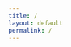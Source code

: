 ```yaml
---
title: /
layout: default
permalink: /
---
```

<style>
.center {
  display: block;
  margin-left: auto;
  margin-right: auto;
  width: 100%;
}
</style>

<script>
    document.write('<div style="text-align:center"><div><span style="color: #ff0000"> </span></div><div></div><div><span style="color: #f80000"> </span><span style="color: #f10101"> </span><span style="color: #eb0101"> </span><span style="color: #e40202">█</span><span style="color: #dd0202">█</span><span style="color: #d60202">╗</span><span style="color: #cf0303">█</span><span style="color: #c80303">█</span><span style="color: #c20404">█</span><span style="color: #bb0404">█</span><span style="color: #b40404">█</span><span style="color: #ad0505">█</span><span style="color: #a60505">█</span><span style="color: #9f0606">╗</span></div><div><span style="color: #990606"> </span><span style="color: #920606"> </span><span style="color: #8b0707">█</span><span style="color: #840707">█</span><span style="color: #7d0707">█</span><span style="color: #770808">║</span><span style="color: #700808">╚</span><span style="color: #690909">═</span><span style="color: #620909">═</span><span style="color: #5b0909">═</span><span style="color: #540a0a">═</span><span style="color: #4e0a0a">█</span><span style="color: #470b0b">█</span><span style="color: #400b0b">║</span></div><div><span style="color: #470b0b"> </span><span style="color: #4d0a0a"> </span><span style="color: #84848484">1:<span class="changing-char">A</span>:3:4:5:6:7:8:9:10:<span class="changing-char">AA</span>:12:13:14:15:16:  </span><span style="color: #540a0a">╚</span><span style="color: #5a0909">█</span><span style="color: #610909">█</span><span style="color: #680909">║</span><span style="color: #6e0808"> </span><span style="color: #750808"> </span><span style="color: #7b0808"> </span><span style="color: #820707"> </span><span style="color: #880707">█</span><span style="color: #8f0606">█</span><span style="color: #960606">╔</span><span style="color: #9c0606">╝</span><span style="color: #84848484">  :18:19:<span id="changing-char">A</span>:21:22:23:2X:25:26:XX:28:<span class="changing-char">AA</span>:30</span></div><div><span style="color: #a30505"> </span><span style="color: #a90505"> </span><span style="color: #b00505"> </span><span style="color: #b70404">█</span><span style="color: #bd0404">█</span><span style="color: #c40303">║</span><span style="color: #ca0303"> </span><span style="color: #d10303"> </span><span style="color: #d70202"> </span><span style="color: #de0202">█</span><span style="color: #e50202">█</span><span style="color: #eb0101">╔</span><span style="color: #f20101">╝</span><span style="color: #f80000"> </span></div><div><span style="color: #ff0000"> </span><span style="color: #fb0101"> </span><span style="color: #f70202"> </span><span style="color: #f20303">█</span><span style="color: #ee0404">█</span><span style="color: #ea0505">║</span><span style="color: #e60606"> </span><span style="color: #e10707"> </span><span style="color: #dd0808"> </span><span style="color: #d90909">█</span><span style="color: #d50a0a">█</span><span style="color: #d10b0b">║</span><span style="color: #cc0c0c"> </span><span style="color: #c80d0d"> </span></div><div><span style="color: #c40e0e"> </span><span style="color: #c00f0f"> </span><span style="color: #bc1010"> </span><span style="color: #b71111">╚</span><span style="color: #b31212">═</span><span style="color: #af1313">╝</span><span style="color: #ab1414"> </span><span style="color: #a61515"> </span><span style="color: #a21616"> </span><span style="color: #9e1717">╚</span><span style="color: #9a1818">═</span><span style="color: #961919">╝</span><span style="color: #911a1a"> </span><span style="color: #8d1b1b"> </span></div><div></div><div></div><div></div><div></div><div></div><div></div></div>')           
</script>

<script>
  //<span class="changing-char">A</span> 
  const chars = 'RSTUVWXYZghijklz0123456789!@#$%^&*-_<>.,/`~[]{};:"';

  function getRandomChar() {
    const randomIndex = Math.floor(Math.random() * chars.length);
    return chars[randomIndex];
  }

  function getRandomInterval(min = 10, max = 500) {
    return Math.floor(Math.random() * (max - min + 1)) + min;
  }

  function getRandomColor() {
    const choice = Math.random();

    if (choice < 0.33) {
      const red = 200 + Math.floor(Math.random() * 56);
      const green = Math.floor(Math.random() * 30);
      const blue = Math.floor(Math.random() * 30);
      return `rgb(${red},${green},${blue})`;
    } else if (choice < 0.66) {
      const grey = 100 + Math.floor(Math.random() * 100);
      return `rgb(${grey},${grey},${grey})`;
    } else {
      const white = 220 + Math.floor(Math.random() * 36);
      return `rgb(${white},${white},${white})`;
    }
  }

  function changeCharRandomly(span) {
    if (!span) return;

    span.textContent = getRandomChar();
    span.style.color = getRandomColor();

    const nextInterval = getRandomInterval();
    setTimeout(() => changeCharRandomly(span), nextInterval);
  }

  // Initialize for all spans with the class 'changing-char'
  document.addEventListener("DOMContentLoaded", () => {
    const spans = document.querySelectorAll('.changing-char');
    spans.forEach(span => changeCharRandomly(span));
  });
</script>
